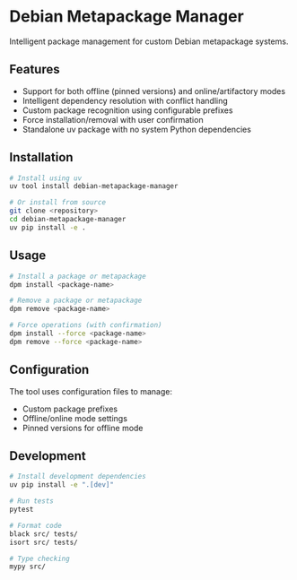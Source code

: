 # Debian Metapackage Manager

Intelligent package management for custom Debian metapackage systems.

## Features

- Support for both offline (pinned versions) and online/artifactory modes
- Intelligent dependency resolution with conflict handling
- Custom package recognition using configurable prefixes
- Force installation/removal with user confirmation
- Standalone uv package with no system Python dependencies

## Installation

```bash
# Install using uv
uv tool install debian-metapackage-manager

# Or install from source
git clone <repository>
cd debian-metapackage-manager
uv pip install -e .
```

## Usage

```bash
# Install a package or metapackage
dpm install <package-name>

# Remove a package or metapackage
dpm remove <package-name>

# Force operations (with confirmation)
dpm install --force <package-name>
dpm remove --force <package-name>
```

## Configuration

The tool uses configuration files to manage:
- Custom package prefixes
- Offline/online mode settings
- Pinned versions for offline mode

## Development

```bash
# Install development dependencies
uv pip install -e ".[dev]"

# Run tests
pytest

# Format code
black src/ tests/
isort src/ tests/

# Type checking
mypy src/
```